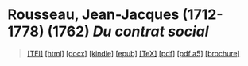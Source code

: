 # Rousseau, Jean-Jacques (1712-1778) (1762)  <em>Du contrat social</em> 

>  <a target="_blank" title="Source XML/TEI" class="mime48 tei" href="https://hurlus.github.io/tei/rousseau1762_contrat-social.xml">[TEI]</a>  <a target="_blank" title="HTML une page" class="mime48 html" href="https://hurlus.github.io/rousseau1762_contrat-social/rousseau1762_contrat-social.html">[html]</a>  <a target="_blank" title="Bureautique (LibreOffice, MS.Word)" class="mime48 docx" href="https://hurlus.github.io/rousseau1762_contrat-social/rousseau1762_contrat-social.docx">[docx]</a>  <a target="_blank" title="Amazon.kindle" class="mime48 mobi" href="https://hurlus.github.io/rousseau1762_contrat-social/rousseau1762_contrat-social.mobi">[kindle]</a>  <a target="_blank" title="EPUB, pour liseuses et téléphones" class="mime48 epub" href="https://hurlus.github.io/rousseau1762_contrat-social/rousseau1762_contrat-social.epub">[epub]</a>  <a target="_blank" title="LaTeX" class="mime48 tex" href="https://hurlus.github.io/rousseau1762_contrat-social/rousseau1762_contrat-social.tex">[TeX]</a>  <a target="_blank" title="PDF à imprimer, A4 2 colonnes" class="mime48 pdf" href="https://hurlus.github.io/rousseau1762_contrat-social/rousseau1762_contrat-social.pdf">[pdf]</a>  <a target="_blank" title="PDF à lire, A5 une colonne" class="mime48 a5" href="https://hurlus.github.io/rousseau1762_contrat-social/rousseau1762_contrat-social_a5.pdf">[pdf a5]</a>  <a target="_blank" title="Brochure à agrafer, pdf imposé pour imprimante recto/verso" class="mime48 brochure" href="https://hurlus.github.io/rousseau1762_contrat-social/rousseau1762_contrat-social_brochure.pdf">[brochure]</a> 
